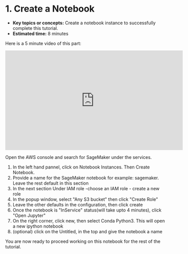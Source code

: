 # 1. Create a Notebook

* **Key topics or concepts:** Create a notebook instance to successfully complete this tutorial.
* **Estimated time:** 8 minutes

Here is a 5 minute video of this part:
<iframe width="560" height="315" src="https://www.youtube.com/embed/CFIYMzqAyNk" frameborder="0" allow="accelerometer; autoplay; encrypted-media; gyroscope; picture-in-picture" allowfullscreen></iframe>

Open the AWS console and search for SageMaker under the services.

1. In the left hand pannel, click on Notebook Instances. Then Create Notebook.
1. Provide a name for the SageMaker notebook for example: sagemaker. Leave the rest default in this section
1. In the next section Under IAM role -choose an IAM role - create a new role
1. In the popup window, select "Any S3 bucket" then click "Create Role"
1. Leave the other defaults in the configuration, then click create
1. Once the notebook is "InService" status(will take upto 4 minutes), click "Open Jupyter"
1. On the right corner, click new, then select Conda Python3. This will open a new ipython notebook
1. (optional) click on the Untitled, in the top and give the notebook a name

You are now ready to proceed working on this notebook for the rest of the tutorial.
